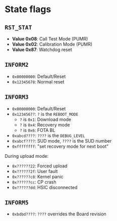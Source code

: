 # State flags

## `RST_STAT`

- **Value 0x08**: Call Test Mode (PUMR)
- **Value 0x02**: Calibration Mode (PUMR)
- **Value 0x87**: Watchdog reset

## `INFORM2`

- `0x00000000`: Default/Reset
- `0x12345678`: Normal reset

## `INFORM3`

- `0x00000000`: Default/Reset
- `0x1234567?`: `?` is the `REBOOT_MODE`
  - `?` is `0x1`: Download mode
  - `?` is `0x4`: Recovery mode
  - `?` is `0x6`: FOTA BL
- `0xabcd????`: `????` is the `DEBUG_LEVEL`
- `0xabcf????`: SUD mode, `????` is the SUD number
- `0xffffffff`: "set recovery mode for next boot"

During upload mode:
- `0x??????22`: Forced upload
- `0x??????2f`: User fault
- `0x??????c8`: Kernel panic
- `0x??????cc`: CP crash
- `0x??????dd`: HSIC disconnected

## `INFORM5`

- `0xbdbd????`: `????` overrides the Board revision
